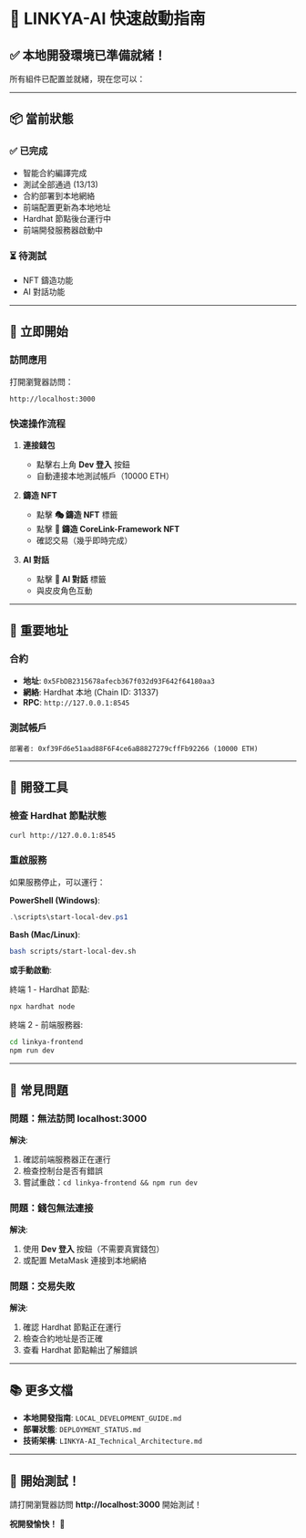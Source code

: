 # 🚀 LINKYA-AI 快速啟動指南

## ✅ 本地開發環境已準備就緒！

所有組件已配置並就緒，現在您可以：

---

## 📦 當前狀態

### ✅ 已完成
- 智能合約編譯完成
- 測試全部通過 (13/13)
- 合約部署到本地網絡
- 前端配置更新為本地地址
- Hardhat 節點後台運行中
- 前端開發服務器啟動中

### ⏳ 待測試
- NFT 鑄造功能
- AI 對話功能

---

## 🎯 立即開始

### 訪問應用
打開瀏覽器訪問：
```
http://localhost:3000
```

### 快速操作流程

1. **連接錢包**
   - 點擊右上角 **Dev 登入** 按鈕
   - 自動連接本地測試帳戶（10000 ETH）

2. **鑄造 NFT**
   - 點擊 **🎭 鑄造 NFT** 標籤
   - 點擊 **🚀 鑄造 CoreLink-Framework NFT**
   - 確認交易（幾乎即時完成）

3. **AI 對話**
   - 點擊 **🧠 AI 對話** 標籤
   - 與皮皮角色互動

---

## 📍 重要地址

### 合約
- **地址**: `0x5FbDB2315678afecb367f032d93F642f64180aa3`
- **網絡**: Hardhat 本地 (Chain ID: 31337)
- **RPC**: `http://127.0.0.1:8545`

### 測試帳戶
```
部署者: 0xf39Fd6e51aad88F6F4ce6aB8827279cffFb92266 (10000 ETH)
```

---

## 🔧 開發工具

### 檢查 Hardhat 節點狀態
```bash
curl http://127.0.0.1:8545
```

### 重啟服務

如果服務停止，可以運行：

**PowerShell (Windows)**:
```powershell
.\scripts\start-local-dev.ps1
```

**Bash (Mac/Linux)**:
```bash
bash scripts/start-local-dev.sh
```

**或手動啟動**:

終端 1 - Hardhat 節點:
```bash
npx hardhat node
```

終端 2 - 前端服務器:
```bash
cd linkya-frontend
npm run dev
```

---

## 🐛 常見問題

### 問題：無法訪問 localhost:3000

**解決**:
1. 確認前端服務器正在運行
2. 檢查控制台是否有錯誤
3. 嘗試重啟：`cd linkya-frontend && npm run dev`

### 問題：錢包無法連接

**解決**:
1. 使用 **Dev 登入** 按鈕（不需要真實錢包）
2. 或配置 MetaMask 連接到本地網絡

### 問題：交易失敗

**解決**:
1. 確認 Hardhat 節點正在運行
2. 檢查合約地址是否正確
3. 查看 Hardhat 節點輸出了解錯誤

---

## 📚 更多文檔

- **本地開發指南**: `LOCAL_DEVELOPMENT_GUIDE.md`
- **部署狀態**: `DEPLOYMENT_STATUS.md`
- **技術架構**: `LINKYA-AI_Technical_Architecture.md`

---

## 🎉 開始測試！

請打開瀏覽器訪問 **http://localhost:3000** 開始測試！

**祝開發愉快！** 🚀








